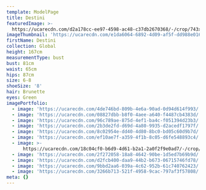 ```yaml
---
template: ModelPage
title: Destini
featuredImage: >-
  https://ucarecdn.com/d2a178cc-ee97-4598-ac48-c37db2670368/-/crop/743x492/0,446/-/preview/
imageThumbnail: 'https://ucarecdn.com/e1da6064-6892-4d09-af5f-dd988e016057/'
firstName: Destini
collection: Global
height: 167cm
measurementType: bust
bust: 81cm
waist: 65cm
hips: 87cm
size: 6-8
shoeSize: '8'
hair: Brunette
eyes: Green
imagePortfolio:
  - image: 'https://ucarecdn.com/4de746bd-809b-4e6a-90ad-0d94d614f993/'
  - image: 'https://ucarecdn.com/08827dbb-b8f0-4aee-a640-f4487cb4383d/'
  - image: 'https://ucarecdn.com/96c789ae-875d-4ef1-ba4c-f051394d23b3/'
  - image: 'https://ucarecdn.com/2b3de2fd-d69d-4a80-9935-d2acedf1797f/'
  - image: 'https://ucarecdn.com/8c02954e-dd40-4d80-8bc0-bd05c60d9b7d/'
  - image: 'https://ucarecdn.com/ef10ae7f-a359-4f1b-8c05-d6fe548893c4/'
  - image: >-
      https://ucarecdn.com/18c04cf0-b6d9-4d61-b2a1-2a0f2f9e0ad7/-/crop/750x500/0,432/-/preview/
  - image: 'https://ucarecdn.com/2f272058-18a8-4642-90be-1d5ed7b69b9d/'
  - image: 'https://ucarecdn.com/d2fcb400-daa9-44b2-b673-06715746fd78/'
  - image: 'https://ucarecdn.com/9bbd2aa6-039a-4c62-952b-61c740762423/'
  - image: 'https://ucarecdn.com/3266b713-521f-4958-9cac-797af3f57808/'
meta: {}
---
```



